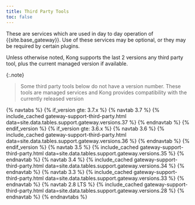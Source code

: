 ```yaml
---
title: Third Party Tools
toc: false
---
```


These are services which are used in day to day operation of {{site.base_gateway}}. Use of these services may be optional, or they may be required by certain plugins.

Unless otherwise noted, Kong supports the last 2 versions any third party tool, plus the current managed version if available.

{:.note}
> Some third party tools below do not have a version number. These tools are managed services and Kong provides compatibility with the currently released version

{% navtabs %}
  {% if_version gte: 3.7.x %}
  {% navtab 3.7 %}
    {% include_cached gateway-support-third-party.html data=site.data.tables.support.gateway.versions.37 %}
  {% endnavtab %}
  {% endif_version %}
  {% if_version gte: 3.6.x %}
  {% navtab 3.6 %}
    {% include_cached gateway-support-third-party.html data=site.data.tables.support.gateway.versions.36 %}
  {% endnavtab %}
  {% endif_version %}
  {% navtab 3.5 %}
    {% include_cached gateway-support-third-party.html data=site.data.tables.support.gateway.versions.35 %}
  {% endnavtab %}
  {% navtab 3.4 %}
    {% include_cached gateway-support-third-party.html data=site.data.tables.support.gateway.versions.34 %}
  {% endnavtab %}
  {% navtab 3.3 %}
    {% include_cached gateway-support-third-party.html data=site.data.tables.support.gateway.versions.33 %}
  {% endnavtab %}
  {% navtab 2.8 LTS %}
    {% include_cached gateway-support-third-party.html data=site.data.tables.support.gateway.versions.28 %}
  {% endnavtab %}
{% endnavtabs %}
